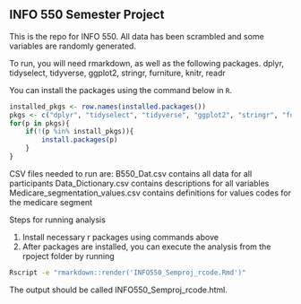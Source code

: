 ## INFO 550 Semester Project

This is the repo for INFO 550.  All data has been scrambled and some variables are randomly generated.

To run, you will need rmarkdown, as well as the following packages.
dplyr, tidyselect, tidyverse, ggplot2, stringr, furniture, knitr, readr

You can install the packages using the command below in `R`.

``` r
installed_pkgs <- row.names(installed.packages())
pkgs <- c("dplyr", "tidyselect", "tidyverse", "ggplot2", "stringr", "furniture", "knitr", "readr")
for(p in pkgs){
	if(!(p %in% install_pkgs)){
		install.packages(p)
	}
}
```

CSV files needed to run are:
B550_Dat.csv contains all data for all participants
Data_Dictionary.csv contains descriptions for all variables
Medicare_segmentation_values.csv  contains definitions for values codes for the medicare segment

Steps for running analysis
1) Install necessary r packages using commands above
2) After packages are installed, you can execute the analysis from the rpoject folder by running

``` bash
Rscript -e "rmarkdown::render('INFO550_Semproj_rcode.Rmd')"
```

The output should be called INFO550_Semproj_rcode.html.